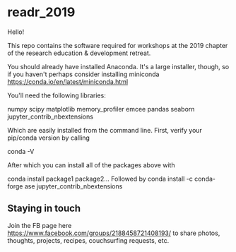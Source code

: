 # readr_2019
Hello!

This repo contains the software required for workshops at the 2019 chapter of the research education & development retreat.



You should already have installed Anaconda. It's a large installer, though, so if you haven't perhaps consider installing miniconda https://conda.io/en/latest/miniconda.html


You'll need the following libraries:

numpy
scipy
matplotlib
memory_profiler
emcee
pandas
seaborn
jupyter_contrib_nbextensions

Which are easily installed from the command line. First, verify your pip/conda version by calling

conda -V

After which you can install all of the packages above with

conda install package1 package2...
Followed by
conda install -c conda-forge ase jupyter_contrib_nbextensions


## Staying in touch

Join the FB page here https://www.facebook.com/groups/2188458721408193/ to share photos, thoughts, projects, recipes, couchsurfing requests, etc.
